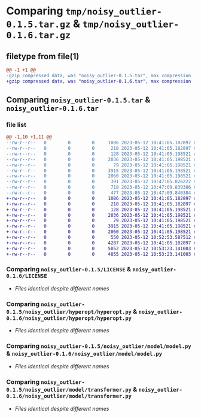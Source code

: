 # Comparing `tmp/noisy_outlier-0.1.5.tar.gz` & `tmp/noisy_outlier-0.1.6.tar.gz`

## filetype from file(1)

```diff
@@ -1 +1 @@
-gzip compressed data, was "noisy_outlier-0.1.5.tar", max compression
+gzip compressed data, was "noisy_outlier-0.1.6.tar", max compression
```

## Comparing `noisy_outlier-0.1.5.tar` & `noisy_outlier-0.1.6.tar`

### file list

```diff
@@ -1,10 +1,11 @@
--rw-r--r--   0        0        0     1086 2023-05-12 10:41:05.182897 noisy_outlier-0.1.5/LICENSE
--rw-r--r--   0        0        0      218 2023-05-12 10:41:05.182897 noisy_outlier-0.1.5/noisy_outlier/__init__.py
--rw-r--r--   0        0        0      128 2023-05-12 10:41:05.198521 noisy_outlier-0.1.5/noisy_outlier/hyperopt/__init__.py
--rw-r--r--   0        0        0     2036 2023-05-12 10:41:05.198521 noisy_outlier-0.1.5/noisy_outlier/hyperopt/hyperopt.py
--rw-r--r--   0        0        0       79 2023-05-12 10:41:05.198521 noisy_outlier-0.1.5/noisy_outlier/model/__init__.py
--rw-r--r--   0        0        0     3915 2023-05-12 10:41:05.198521 noisy_outlier-0.1.5/noisy_outlier/model/model.py
--rw-r--r--   0        0        0     2060 2023-05-12 10:41:05.198521 noisy_outlier-0.1.5/noisy_outlier/model/transformer.py
--rw-r--r--   0        0        0      391 2023-05-12 10:47:05.826222 noisy_outlier-0.1.5/pyproject.toml
--rw-r--r--   0        0        0      718 2023-05-12 10:47:09.839386 noisy_outlier-0.1.5/setup.py
--rw-r--r--   0        0        0      477 2023-05-12 10:47:09.840384 noisy_outlier-0.1.5/PKG-INFO
+-rw-r--r--   0        0        0     1086 2023-05-12 10:41:05.182897 noisy_outlier-0.1.6/LICENSE
+-rw-r--r--   0        0        0      218 2023-05-12 10:41:05.182897 noisy_outlier-0.1.6/noisy_outlier/__init__.py
+-rw-r--r--   0        0        0      128 2023-05-12 10:41:05.198521 noisy_outlier-0.1.6/noisy_outlier/hyperopt/__init__.py
+-rw-r--r--   0        0        0     2036 2023-05-12 10:41:05.198521 noisy_outlier-0.1.6/noisy_outlier/hyperopt/hyperopt.py
+-rw-r--r--   0        0        0       79 2023-05-12 10:41:05.198521 noisy_outlier-0.1.6/noisy_outlier/model/__init__.py
+-rw-r--r--   0        0        0     3915 2023-05-12 10:41:05.198521 noisy_outlier-0.1.6/noisy_outlier/model/model.py
+-rw-r--r--   0        0        0     2060 2023-05-12 10:41:05.198521 noisy_outlier-0.1.6/noisy_outlier/model/transformer.py
+-rw-r--r--   0        0        0      550 2023-05-12 10:52:53.587512 noisy_outlier-0.1.6/pyproject.toml
+-rw-r--r--   0        0        0     4287 2023-05-12 10:41:05.182897 noisy_outlier-0.1.6/README.md
+-rw-r--r--   0        0        0     5052 2023-05-12 10:53:23.141003 noisy_outlier-0.1.6/setup.py
+-rw-r--r--   0        0        0     4855 2023-05-12 10:53:23.141003 noisy_outlier-0.1.6/PKG-INFO
```

### Comparing `noisy_outlier-0.1.5/LICENSE` & `noisy_outlier-0.1.6/LICENSE`

 * *Files identical despite different names*

### Comparing `noisy_outlier-0.1.5/noisy_outlier/hyperopt/hyperopt.py` & `noisy_outlier-0.1.6/noisy_outlier/hyperopt/hyperopt.py`

 * *Files identical despite different names*

### Comparing `noisy_outlier-0.1.5/noisy_outlier/model/model.py` & `noisy_outlier-0.1.6/noisy_outlier/model/model.py`

 * *Files identical despite different names*

### Comparing `noisy_outlier-0.1.5/noisy_outlier/model/transformer.py` & `noisy_outlier-0.1.6/noisy_outlier/model/transformer.py`

 * *Files identical despite different names*

